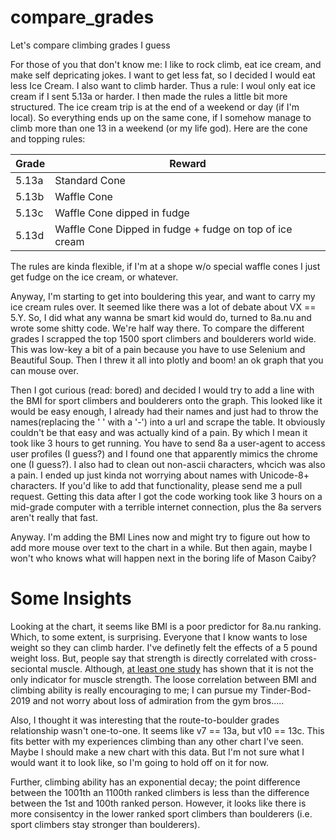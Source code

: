 # compare_grades
Let's compare climbing grades I guess

For those of you that don't know me: I like to rock climb, eat ice cream, and make self depricating jokes. I want to get less fat, so I decided I would eat less Ice Cream. I also want to climb harder. Thus a rule: I woul only eat ice cream if I sent 5.13a or harder. I then made the rules a little bit more structured. The ice cream trip is at the end of a weekend or day (if I'm local). So everything  ends up on the same cone, if I somehow manage to climb more than one 13 in a weekend (or my life god). Here are the cone and topping rules:

|Grade   |Reward   |
|--------|---------|
|5.13a   |Standard Cone   |
|5.13b   |Waffle Cone   |
|5.13c   |Waffle Cone dipped in fudge   |
|5.13d   |Waffle Cone Dipped in fudge + fudge on top of ice cream   |

The rules are kinda flexible, if I'm at a shope w/o special waffle cones I just get fudge on the ice cream, or whatever.

Anyway, I'm starting to get into bouldering this year, and want to carry my ice cream rules over. It seemed like there was a lot of debate about VX == 5.Y. So, I did what any wanna be smart kid would do, turned to 8a.nu and wrote some shitty code. We're half way there. To compare the different grades I scrapped the top 1500 sport climbers and boulderers world wide. This was low-key a bit of a pain because you have to use Selenium and Beautiful Soup. Then I threw it all into plotly and boom! an ok graph that you can mouse over.

Then I got curious (read: bored) and decided I would try to add a line with the BMI for sport climbers and boulderers onto the graph. This looked like it would be easy enough, I already had their names and just had to throw the names(replacing the ' ' with a '-') into a url and scrape the table. It obviously couldn't be that easy and was actually kind of a pain. By which I mean it took like 3 hours to get running. You have to send 8a a user-agent to access user profiles (I guess?) and I found one that apparently mimics the chrome one (I guess?). I also had to clean out non-ascii characters, whcich was also a pain. I ended up just kinda not worrying about names with Unicode-8+ characters. If you'd like to add that functionality, please send me a pull request. Getting this data after I got the code working took like 3 hours on a mid-grade computer with a terrible internet connection, plus the 8a servers aren't really that fast.

Anyway. I'm adding the BMI Lines now and might try to figure out how to add more mouse over text to the chart in a while. But then again, maybe I won't who knows what will happen next in the boring life of Mason Caiby?

# Some Insights
Looking at the chart, it seems like BMI is a poor predictor for 8a.nu ranking. Which, to some extent, is surprising. Everyone that I know wants to lose weight so they can climb harder. I've definetly felt the effects of a 5 pound weight loss. But, people say that strength is directly correlated with cross-seciontal muscle. Although, [at least one study](https://www.ncbi.nlm.nih.gov/pmc/articles/PMC1197179/) has shown that it is not the only indicator for muscle strength. The loose correlation between BMI and climbing ability is really encouraging to me; I can pursue my Tinder-Bod-2019 and not worry about loss of admiration from the gym bros.....

Also, I thought it was interesting that the route-to-boulder grades relationship wasn't one-to-one. It seems like v7 == 13a, but v10 == 13c. This fits better with my experiences climbing than any other chart I've seen. Maybe I should make a new chart with this data. But I'm not sure what I would want it to look like, so I'm going to hold off on it for now.

Further, climbing ability has an exponential decay; the point difference between the 1001th an 1100th ranked climbers is less than the difference between the 1st and 100th ranked person. However, it looks like there is more consisentcy in the lower ranked sport climbers than boulderers (i.e. sport climbers stay stronger than boulderers). 
